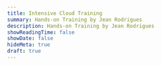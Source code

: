 ```yaml
---
title: Intensive Cloud Training
summary: Hands-on Training by Jean Rodrigues
description: Hands-on Training by Jean Rodrigues
showReadingTime: false
showDate: false
hideMeta: true
draft: true
---
```

